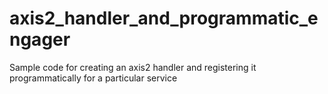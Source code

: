 # axis2_handler_and_programmatic_engager
Sample code for creating an axis2 handler and registering it programmatically for a particular service
